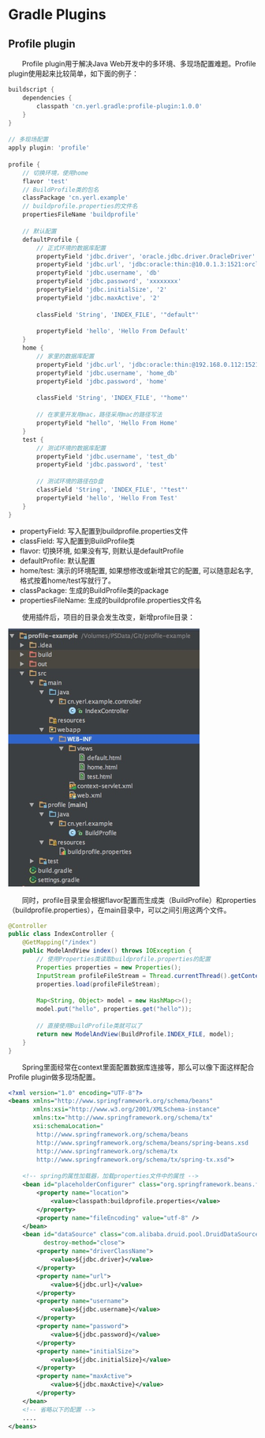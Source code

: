 # Gradle Plugins

## Profile plugin
　　Profile plugin用于解决Java Web开发中的多环境、多现场配置难题。Profile plugin使用起来比较简单，如下面的例子：

```groovy
buildscript {
    dependencies {
        classpath 'cn.yerl.gradle:profile-plugin:1.0.0'
    }
}

// 多现场配置
apply plugin: 'profile'

profile {
    // 切换环境，使用home
    flavor 'test'
    // BuildProfile类的包名
    classPackage 'cn.yerl.example'
    // buildprofile.properties的文件名
    propertiesFileName 'buildprofile'

    // 默认配置
    defaultProfile {
        // 正式环境的数据库配置
        propertyField 'jdbc.driver', 'oracle.jdbc.driver.OracleDriver'
        propertyField 'jdbc.url', 'jdbc:oracle:thin:@10.0.1.3:1521:orcl'
        propertyField 'jdbc.username', 'db'
        propertyField 'jdbc.password', 'xxxxxxxx'
        propertyField 'jdbc.initialSize', '2'
        propertyField 'jdbc.maxActive', '2'
        
        classField 'String', 'INDEX_FILE', '"default"'

        propertyField 'hello', 'Hello From Default'
    }
    home {
        // 家里的数据库配置
        propertyField 'jdbc.url', 'jdbc:oracle:thin:@192.168.0.112:1521:orcl'
        propertyField 'jdbc.username', 'home_db'
        propertyField 'jdbc.password', 'home'
        
        classField 'String', 'INDEX_FILE', '"home"'

        // 在家里开发用mac，路径采用mac的路径写法
        propertyField "hello", 'Hello From Home'
    }
    test {
        // 测试环境的数据库配置
        propertyField 'jdbc.username', 'test_db'
        propertyField 'jdbc.password', 'test'
        
        // 测试环境的路径在D盘
        classField 'String', 'INDEX_FILE', '"test"'
        propertyField 'hello', 'Hello From Test'
    }
}
```

- propertyField: 写入配置到buildprofile.properties文件
- classField: 写入配置到BuildProfile类
- flavor: 切换环境, 如果没有写, 则默认是defaultProfile
- defaultProfile: 默认配置
- home/test: 演示的环境配置, 如果想修改或新增其它的配置, 可以随意起名字, 格式按着home/test写就行了。
- classPackage: 生成的BuildProfile类的package
- propertiesFileName: 生成的buildprofile.properties文件名


　　使用插件后，项目的目录会发生改变，新增profile目录：

![](assets/project-structure.png)

　　同时，profile目录里会根据flavor配置而生成类（BuildProfile）和properties（buildprofile.properties），在main目录中，可以之间引用这两个文件。

```java
@Controller
public class IndexController {
    @GetMapping("/index")
    public ModelAndView index() throws IOException {
        // 使用Properties类读取buildprofile.properties的配置
        Properties properties = new Properties();
        InputStream profileFileStream = Thread.currentThread().getContextClassLoader().getResourceAsStream("buildprofile.properties");
        properties.load(profileFileStream);

        Map<String, Object> model = new HashMap<>();
        model.put("hello", properties.get("hello"));

        // 直接使用BuildProfile类就可以了
        return new ModelAndView(BuildProfile.INDEX_FILE, model);
    }
}
```
　　Spring里面经常在context里面配置数据库连接等，那么可以像下面这样配合Profile plugin做多现场配置。

```xml
<?xml version="1.0" encoding="UTF-8"?>
<beans xmlns="http://www.springframework.org/schema/beans"
       xmlns:xsi="http://www.w3.org/2001/XMLSchema-instance"
       xmlns:tx="http://www.springframework.org/schema/tx"
       xsi:schemaLocation="
        http://www.springframework.org/schema/beans
        http://www.springframework.org/schema/beans/spring-beans.xsd
        http://www.springframework.org/schema/tx
        http://www.springframework.org/schema/tx/spring-tx.xsd">

    <!-- spring的属性加载器，加载properties文件中的属性 -->
    <bean id="placeholderConfigurer" class="org.springframework.beans.factory.config.PropertyPlaceholderConfigurer">
        <property name="location">
            <value>classpath:buildprofile.properties</value>
        </property>
        <property name="fileEncoding" value="utf-8" />
    </bean>
    <bean id="dataSource" class="com.alibaba.druid.pool.DruidDataSource"
          destroy-method="close">
        <property name="driverClassName">
            <value>${jdbc.driver}</value>
        </property>
        <property name="url">
            <value>${jdbc.url}</value>
        </property>
        <property name="username">
            <value>${jdbc.username}</value>
        </property>
        <property name="password">
            <value>${jdbc.password}</value>
        </property>
        <property name="initialSize">
            <value>${jdbc.initialSize}</value>
        </property>
        <property name="maxActive">
            <value>${jdbc.maxActive}</value>
        </property>
    </bean>
    <!-- 省略以下的配置 -->
    ....
</beans>
```